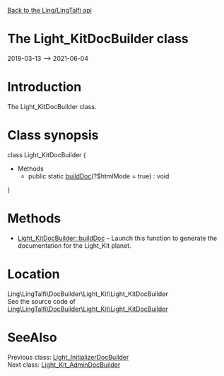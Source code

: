 [Back to the Ling/LingTalfi api](https://github.com/lingtalfi/LingTalfi/blob/master/doc/api/Ling/LingTalfi.md)



The Light_KitDocBuilder class
================
2019-03-13 --> 2021-06-04






Introduction
============

The Light_KitDocBuilder class.



Class synopsis
==============


class <span class="pl-k">Light_KitDocBuilder</span>  {

- Methods
    - public static [buildDoc](https://github.com/lingtalfi/LingTalfi/blob/master/doc/api/Ling/LingTalfi/DocBuilder/Light_Kit/Light_KitDocBuilder/buildDoc.md)(?$htmlMode = true) : void

}






Methods
==============

- [Light_KitDocBuilder::buildDoc](https://github.com/lingtalfi/LingTalfi/blob/master/doc/api/Ling/LingTalfi/DocBuilder/Light_Kit/Light_KitDocBuilder/buildDoc.md) &ndash; Launch this function to generate the documentation for the Light_Kit planet.





Location
=============
Ling\LingTalfi\DocBuilder\Light_Kit\Light_KitDocBuilder<br>
See the source code of [Ling\LingTalfi\DocBuilder\Light_Kit\Light_KitDocBuilder](https://github.com/lingtalfi/LingTalfi/blob/master/DocBuilder/Light_Kit/Light_KitDocBuilder.php)



SeeAlso
==============
Previous class: [Light_InitializerDocBuilder](https://github.com/lingtalfi/LingTalfi/blob/master/doc/api/Ling/LingTalfi/DocBuilder/Light_Initializer/Light_InitializerDocBuilder.md)<br>Next class: [Light_Kit_AdminDocBuilder](https://github.com/lingtalfi/LingTalfi/blob/master/doc/api/Ling/LingTalfi/DocBuilder/Light_Kit_Admin/Light_Kit_AdminDocBuilder.md)<br>
